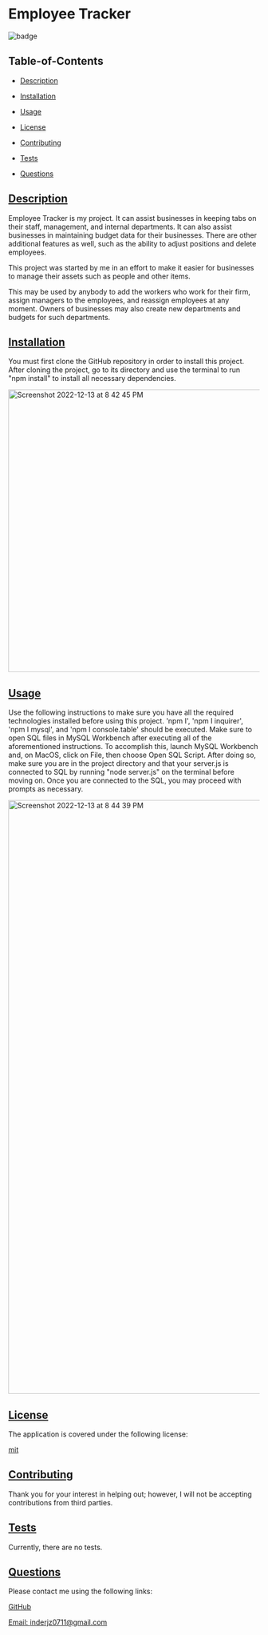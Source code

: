 # Employee Tracker
  
  
  ![badge](https://img.shields.io/badge/license-mit-blue)
    

  ## Table-of-Contents

  * [Description](#description)
  * [Installation](#installation)
  * [Usage](#usage)
  
  * [License](#license)
    
  * [Contributing](#contributing)
  * [Tests](#tests)
  * [Questions](#questions)
  
  ## [Description](#table-of-contents)

  Employee Tracker is my project. It can assist businesses in keeping tabs on their staff, management, and internal departments. It can also assist businesses in maintaining budget data for their businesses. There are other additional features as well, such as the ability to adjust positions and delete employees.

  This project was started by me in an effort to make it easier for businesses to manage their assets such as people and other items.

  This may be used by anybody to add the workers who work for their firm, assign managers to the employees, and reassign employees at any moment. Owners of businesses may also create new departments and budgets for such departments.

  ## [Installation](#table-of-contents)

  You must first clone the GitHub repository in order to install this project. After cloning the project, go to its directory and use the terminal to run "npm install" to install all necessary dependencies.

<img width="565" alt="Screenshot 2022-12-13 at 8 42 45 PM" src="https://user-images.githubusercontent.com/112728880/207507735-9f8afc35-fd5a-4caa-81a9-d1b4b952c410.png">

  ## [Usage](#table-of-contents)

  Use the following instructions to make sure you have all the required technologies installed before using this project. 'npm I', 'npm I inquirer', 'npm I mysql', and 'npm I console.table' should be executed. Make sure to open SQL files in MySQL Workbench after executing all of the aforementioned instructions. To accomplish this, launch MySQL Workbench and, on MacOS, click on File, then choose Open SQL Script. After doing so, make sure you are in the project directory and that your server.js is connected to SQL by running "node server.js" on the terminal before moving on. Once you are connected to the SQL, you may proceed with prompts as necessary.
  
 <img width="1187" alt="Screenshot 2022-12-13 at 8 44 39 PM" src="https://user-images.githubusercontent.com/112728880/207508024-d69f995a-71bc-49c7-9b05-5579bde84120.png">
  
  ## [License](#table-of-contents)

  The application is covered under the following license:

  
  [mit](https://choosealicense.com/licenses/mit)
    
    

  ## [Contributing](#table-of-contents)
  
  
  Thank you for your interest in helping out; however, I will not be accepting contributions from third parties.
    

  ## [Tests](#table-of-contents)

  Currently, there are no tests.

  ## [Questions](#table-of-contents)

  Please contact me using the following links:

  [GitHub](https://github.com/inderjz)

  [Email: inderjz0711@gmail.com](mailto:inderjz0711@gmail.com)
